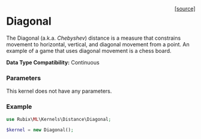 <span style="float:right;"><a href="https://github.com/RubixML/RubixML/blob/master/src/Kernels/Distance/Diagonal.php">[source]</a></span>

# Diagonal
The Diagonal (a.k.a. *Chebyshev*) distance is a measure that constrains movement to horizontal, vertical, and diagonal movement from a point. An example of a game that uses diagonal movement is a chess board.

**Data Type Compatibility:** Continuous

### Parameters
This kernel does not have any parameters.

### Example
```php
use Rubix\ML\Kernels\Distance\Diagonal;

$kernel = new Diagonal();
```